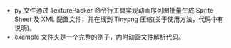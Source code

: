 - py 文件通过 TexturePacker 命令行工具实现动画序列图批量生成 Sprite Sheet 及 XML 配置文件，并在线到 Tinypng 压缩(关于使用方法，代码中有说明)。
- example 文件夹是一个完整的例子，内附动画文件解析代码。
